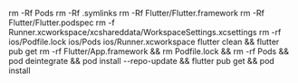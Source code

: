 rm -Rf Pods
rm -Rf .symlinks
rm -Rf Flutter/Flutter.framework
rm -Rf Flutter/Flutter.podspec
rm -f Runner.xcworkspace/xcshareddata/WorkspaceSettings.xcsettings
rm -rf ios/Podfile.lock ios/Pods ios/Runner.xcworkspace
flutter clean && flutter pub get
rm -rf Flutter/App.framework && rm Podfile.lock && rm -rf Pods && pod deintegrate && pod install --repo-update && flutter pub get && pod install
